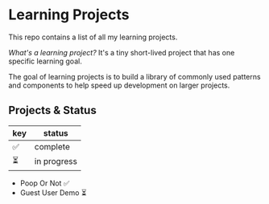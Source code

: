 # Learning Projects

This repo contains a list of all my learning projects.

*What's a learning project?* It's a tiny short-lived project that has one specific learning goal.

The goal of learning projects is to build a library of commonly used patterns and components to help speed up development
on larger projects.

## Projects & Status

| key | status |
| --- | ------ |
|  ✅  | complete |
|  ⏳  | in progress |

- Poop Or Not ✅
- Guest User Demo ⏳